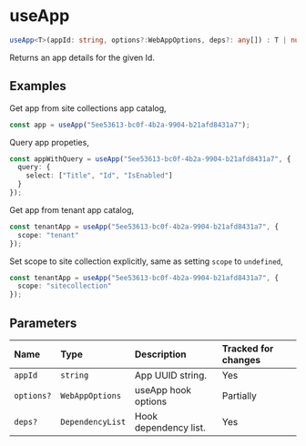 # useApp

```typescript
useApp<T>(appId: string, options?:WebAppOptions, deps?: any[]) : T | null | undefined;
```

Returns an app details for the given Id.

## Examples

Get app from site collections app catalog,
```typescript
const app = useApp("5ee53613-bc0f-4b2a-9904-b21afd8431a7");
```

Query app propeties,
```typescript
const appWithQuery = useApp("5ee53613-bc0f-4b2a-9904-b21afd8431a7", {
  query: {
    select: ["Title", "Id", "IsEnabled"]
  }
});
```

Get app from tenant app catalog,
```typescript
const tenantApp = useApp("5ee53613-bc0f-4b2a-9904-b21afd8431a7", {
  scope: "tenant"
});
```

Set scope to site collection explicitly, same as setting `scope` to `undefined`,
```typescript
const tenantApp = useApp("5ee53613-bc0f-4b2a-9904-b21afd8431a7", {
  scope: "sitecollection"
});
```

## Parameters

| Name | Type | Description | Tracked for changes |
| :------ | :------ | :------ | :--------|
| `appId` | `string` | App UUID string. | Yes |
| `options?` | `WebAppOptions` | useApp hook options | Partially |
| `deps?` | `DependencyList` | Hook dependency list. | Yes |
